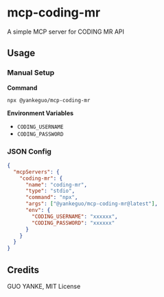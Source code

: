 # mcp-coding-mr

A simple MCP server for CODING MR API

## Usage

### Manual Setup

**Command**

```shell
npx @yankeguo/mcp-coding-mr
```

**Environment Variables**

- `CODING_USERNAME`
- `CODING_PASSWORD`

### JSON Config

```json
{
  "mcpServers": {
    "coding-mr": {
      "name": "coding-mr",
      "type": "stdio",
      "command": "npx",
      "args": ["@yankeguo/mcp-coding-mr@latest"],
      "env": {
        "CODING_USERNAME": "xxxxxx",
        "CODING_PASSWORD": "xxxxxx"
      }
    }
  }
}
```

## Credits

GUO YANKE, MIT License
